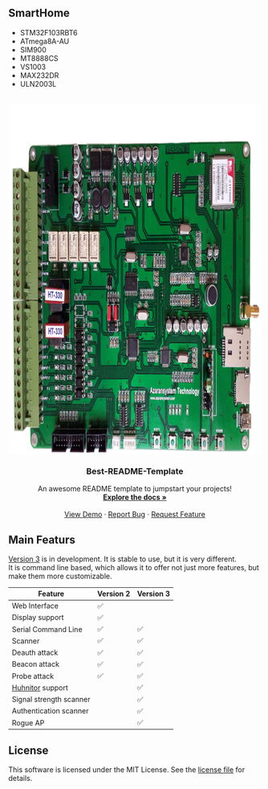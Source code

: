 
## SmartHome

* STM32F103RBT6
* ATmega8A-AU
* SIM900
* MT8888CS
* VS1003
* MAX232DR
* ULN2003L





<!-- PROJECT LOGO -->
<br />
<div align="center">
  <a href="https://github.com/othneildrew/Best-README-Template">
    <img src="./images/pcb.png"  width="1077" height="695">
  </a>

  <h3 align="center">  </h3>
  <h3 align="center">Best-README-Template</h3>

  <p align="center">
    An awesome README template to jumpstart your projects!
    <br />
    <a href="https://github.com/othneildrew/Best-README-Template"><strong>Explore the docs »</strong></a>
    <br />
    <br />
    <a href="https://github.com/othneildrew/Best-README-Template">View Demo</a>
    ·
    <a href="https://github.com/othneildrew/Best-README-Template/issues">Report Bug</a>
    ·
    <a href="https://github.com/othneildrew/Best-README-Template/issues">Request Feature</a>
  </p>
</div>



## Main Featurs

[Version 3](https://github.com/SpacehuhnTech/esp8266_deauther/tree/v3) is in development. It is stable to use, but it is very different.  
It is command line based, which allows it to offer not just more features, but make them more customizable.  

| Feature | Version 2 | Version 3 |
| ------- | --------- | --------- |
| Web Interface | ✅ | |
| Display support | ✅ | |
| Serial Command Line | ✅ | ✅ |
| Scanner | ✅ | ✅ |
| Deauth attack | ✅ | ✅ |
| Beacon attack | ✅ | ✅ |
| Probe attack | ✅ | ✅ |
| [Huhnitor](https://github.com/spacehuhntech/huhnitor) support | | ✅ |
| Signal strength scanner | | ✅ |
| Authentication scanner | | ✅ |
| Rogue AP | | ✅ |



## License 

This software is licensed under the MIT License. See the [license file](LICENSE) for details.  
